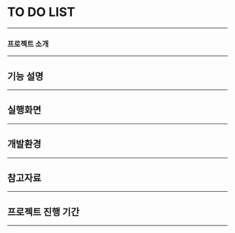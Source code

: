 # TO DO LIST
------------

### 프로젝트 소개
------------

## 기능 설명
------------

## 실행화면
------------

## 개발환경
------------

## 참고자료
------------

## 프로젝트 진행 기간
------------
